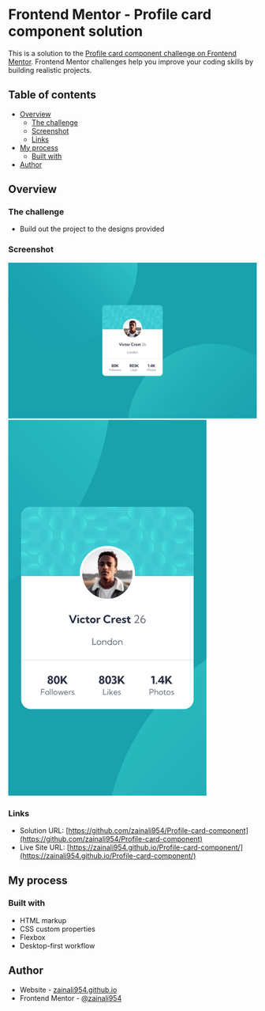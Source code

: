 # Frontend Mentor - Profile card component solution

This is a solution to the [Profile card component challenge on Frontend Mentor](https://www.frontendmentor.io/challenges/profile-card-component-cfArpWshJ). Frontend Mentor challenges help you improve your coding skills by building realistic projects. 

## Table of contents

- [Overview](#overview)
  - [The challenge](#the-challenge)
  - [Screenshot](#screenshot)
  - [Links](#links)
- [My process](#my-process)
  - [Built with](#built-with)
- [Author](#author)

## Overview

### The challenge

- Build out the project to the designs provided

### Screenshot

![](./Screenshots/img%20(1).png)
![](./Screenshots/img%20(2).png)



### Links

- Solution URL: [https://github.com/zainali954/Profile-card-component](https://github.com/zainali954/Profile-card-component)
- Live Site URL: [https://zainali954.github.io/Profile-card-component/](https://zainali954.github.io/Profile-card-component/)

## My process

### Built with

- HTML markup
- CSS custom properties
- Flexbox
- Desktop-first workflow


## Author

- Website - [zainali954.github.io](https://zainali954.github.io/Profile-card-component/)
- Frontend Mentor - [@zainali954](https://www.frontendmentor.io/profile/zainali954)
